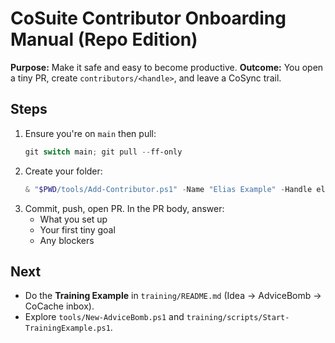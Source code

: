 # CoSuite Contributor Onboarding Manual (Repo Edition)

**Purpose:** Make it safe and easy to become productive.
**Outcome:** You open a tiny PR, create `contributors/<handle>`, and leave a CoSync trail.

## Steps
1. Ensure you're on `main` then pull:
   ```ps1
   git switch main; git pull --ff-only
   ```
2. Create your folder:
   ```ps1
   & "$PWD/tools/Add-Contributor.ps1" -Name "Elias Example" -Handle elias
   ```
3. Commit, push, open PR. In the PR body, answer:
   - What you set up
   - Your first tiny goal
   - Any blockers

## Next
- Do the **Training Example** in `training/README.md` (Idea → AdviceBomb → CoCache inbox).
- Explore `tools/New-AdviceBomb.ps1` and `training/scripts/Start-TrainingExample.ps1`.
